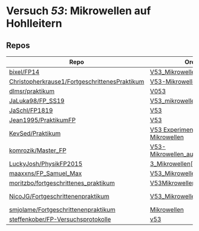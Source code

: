 # Versuch *53*: Mikrowellen auf Hohlleitern

## Repos

|                                                 Repo                                                 |                                                             Ordner                                                              |                                                                                                                                                                                        PDFs                                                                                                                                                                                         |
|------------------------------------------------------------------------------------------------------|---------------------------------------------------------------------------------------------------------------------------------|-------------------------------------------------------------------------------------------------------------------------------------------------------------------------------------------------------------------------------------------------------------------------------------------------------------------------------------------------------------------------------------|
|[bixel/FP14](../repo/bixel/FP14)                                                                      |[V53_Mikrowellen](https://github.com/bixel/FP14/tree/master/V53_Mikrowellen)                                                     |–                                                                                                                                                                                                                                                                                                                                                                                    |
|[Christopherkrause1/FortgeschrittenesPraktikum](../repo/Christopherkrause1/FortgeschrittenesPraktikum)|[V53-Mikrowellen](https://github.com/Christopherkrause1/FortgeschrittenesPraktikum/tree/master/V53-Mikrowellen)                  |–                                                                                                                                                                                                                                                                                                                                                                                    |
|[dlmsr/praktikum](../repo/dlmsr/praktikum)                                                            |[V053](https://github.com/dlmsr/praktikum/tree/master/V053)                                                                      |–                                                                                                                                                                                                                                                                                                                                                                                    |
|[JaLuka98/FP_SS19](../repo/JaLuka98/FP_SS19)                                                          |[V53_mikrowellen](https://github.com/JaLuka98/FP_SS19/tree/master/V53_mikrowellen)                                               |–                                                                                                                                                                                                                                                                                                                                                                                    |
|[JaSchl/FP1819](../repo/JaSchl/FP1819)                                                                |[V53](https://github.com/JaSchl/FP1819/tree/master/V53)                                                                          |–                                                                                                                                                                                                                                                                                                                                                                                    |
|[Jean1995/PraktikumFP](../repo/Jean1995/PraktikumFP)                                                  |[V53](https://github.com/Jean1995/PraktikumFP/tree/master/V53)                                                                   |–                                                                                                                                                                                                                                                                                                                                                                                    |
|[KevSed/Praktikum](../repo/KevSed/Praktikum)                                                          |[V53 Experimente mit Mikrowellen](https://github.com/KevSed/Praktikum/tree/master/V53%20Experimente%20mit%20Mikrowellen)         |–                                                                                                                                                                                                                                                                                                                                                                                    |
|[komrozik/Master_FP](../repo/komrozik/Master_FP)                                                      |[V53-Mikrowellen_auf_Hohlleitern](https://github.com/komrozik/Master_FP/tree/main/V53-Mikrowellen_auf_Hohlleitern)               |–                                                                                                                                                                                                                                                                                                                                                                                    |
|[LuckyJosh/PhysikFP2015](../repo/LuckyJosh/PhysikFP2015)                                              |[3_Mikrowellen[X]](https://github.com/LuckyJosh/PhysikFP2015/tree/master/3_Mikrowellen%5BX%5D)                                   |–                                                                                                                                                                                                                                                                                                                                                                                    |
|[maaxxns/FP_Samuel_Max](../repo/maaxxns/FP_Samuel_Max)                                                |[V53_Mikrowellen](https://github.com/maaxxns/FP_Samuel_Max/tree/main/V53_Mikrowellen)                                            |–                                                                                                                                                                                                                                                                                                                                                                                    |
|[moritzbo/fortgeschrittenes_praktikum](../repo/moritzbo/fortgeschrittenes_praktikum)                  |[V53Mikrowellen](https://github.com/moritzbo/fortgeschrittenes_praktikum/tree/main/V53Mikrowellen)                               |[V53.pdf](https://docs.google.com/viewer?url=https://raw.githubusercontent.com/NicoWeio/awesome-ap-pdfs/main/moritzbo%E2%88%95fortgeschrittenes_praktikum/53/V53.pdf) \*                                                                                                                                                                                                             |
|[NicoJG/Fortgeschrittenenpraktikum](../repo/NicoJG/Fortgeschrittenenpraktikum)                        |[V53_Mikrowellen_auf_Hohlleiter](https://github.com/NicoJG/Fortgeschrittenenpraktikum/tree/master/V53_Mikrowellen_auf_Hohlleiter)|[V53_Abgabe.pdf](https://docs.google.com/viewer?url=https://raw.githubusercontent.com/NicoJG/Fortgeschrittenenpraktikum/master/V53_Mikrowellen_auf_Hohlleiter/V53_Abgabe.pdf)<br/>[V53_Abgabe_korrigiert.pdf](https://docs.google.com/viewer?url=https://raw.githubusercontent.com/NicoJG/Fortgeschrittenenpraktikum/master/V53_Mikrowellen_auf_Hohlleiter/V53_Abgabe_korrigiert.pdf)|
|[smjolame/Fortgeschrittenenpraktikum](../repo/smjolame/Fortgeschrittenenpraktikum)                    |[Mikrowellen](https://github.com/smjolame/Fortgeschrittenenpraktikum/tree/master/Mikrowellen)                                    |[main.pdf](https://docs.google.com/viewer?url=https://raw.githubusercontent.com/NicoWeio/awesome-ap-pdfs/main/smjolame%E2%88%95Fortgeschrittenenpraktikum/53/main.pdf) \*                                                                                                                                                                                                            |
|[steffenkober/FP-Versuchsprotokolle](../repo/steffenkober/FP-Versuchsprotokolle)                      |[v53](https://github.com/steffenkober/FP-Versuchsprotokolle/tree/main/v53)                                                       |[v53.pdf](https://docs.google.com/viewer?url=https://raw.githubusercontent.com/steffenkober/FP-Versuchsprotokolle/main/v53/v53.pdf)                                                                                                                                                                                                                                                  |
